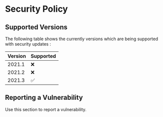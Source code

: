 # Security Policy

## Supported Versions

The following table shows the currently versions which are being supported with security updates :

| Version | Supported          |
| ------- | ------------------ |
| 2021.1  | :x:                |
| 2021.2  | :x:                |
| 2021.3  | :white_check_mark: |

## Reporting a Vulnerability

Use this section to report a vulnerability.
